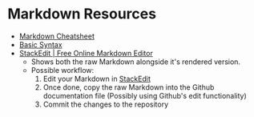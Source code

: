 # Markdown Resources
- [Markdown Cheatsheet](https://github.com/adam-p/markdown-here/wiki/Markdown-Cheatsheet)
- [Basic Syntax](https://www.markdownguide.org/basic-syntax/)
- [StackEdit | Free Online Markdown Editor](https://stackedit.io/app#)
	- Shows both the raw Markdown alongside it's rendered version.
	- Possible workflow: 
		1. Edit your Markdown in [StackEdit](https://stackedit.io/app#)
		1. Once done, copy the raw Markdown into the Github documentation file (Possibly using Github's edit functionality)
		1. Commit the changes to the repository